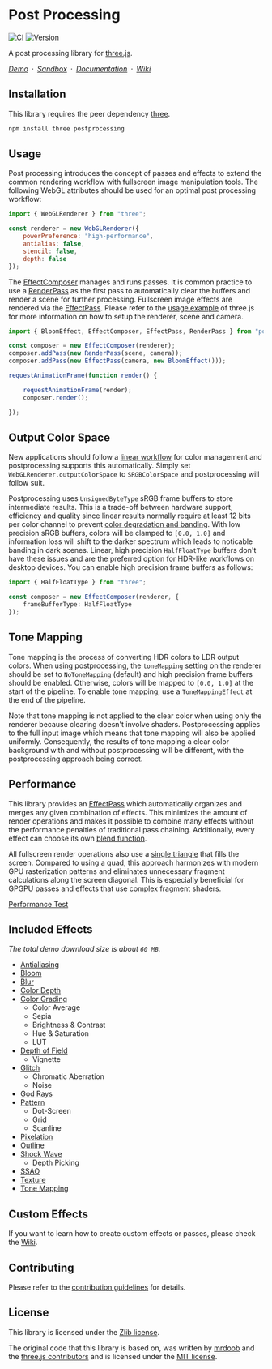# Post Processing

[![CI](https://github.com/pmndrs/postprocessing/actions/workflows/ci.yml/badge.svg)](https://github.com/pmndrs/postprocessing/actions/workflows/ci.yml)
[![Version](https://badgen.net/npm/v/postprocessing?color=green)](https://www.npmjs.com/package/postprocessing)

A post processing library for [three.js](https://threejs.org/).

*[Demo](https://pmndrs.github.io/postprocessing/public/demo)&ensp;&middot;&ensp;[Sandbox](https://codesandbox.io/s/postprocessing-25rts)&ensp;&middot;&ensp;[Documentation](https://pmndrs.github.io/postprocessing/public/docs)&ensp;&middot;&ensp;[Wiki](https://github.com/pmndrs/postprocessing/wiki)*

## Installation

This library requires the peer dependency [three](https://github.com/mrdoob/three.js/).

```sh
npm install three postprocessing
```

## Usage

Post processing introduces the concept of passes and effects to extend the common rendering workflow with fullscreen image manipulation tools. The following WebGL attributes should be used for an optimal post processing workflow:

```js
import { WebGLRenderer } from "three";

const renderer = new WebGLRenderer({
	powerPreference: "high-performance",
	antialias: false,
	stencil: false,
	depth: false
});
```

The [EffectComposer](https://pmndrs.github.io/postprocessing/public/docs/class/src/core/EffectComposer.js~EffectComposer.html) manages and runs passes. It is common practice to use a [RenderPass](https://pmndrs.github.io/postprocessing/public/docs/class/src/passes/RenderPass.js~RenderPass.html) as the first pass to automatically clear the buffers and render a scene for further processing. Fullscreen image effects are rendered via the [EffectPass](https://pmndrs.github.io/postprocessing/public/docs/class/src/passes/EffectPass.js~EffectPass.html). Please refer to the [usage example](https://github.com/mrdoob/three.js/blob/master/README.md) of three.js for more information on how to setup the renderer, scene and camera.

```js
import { BloomEffect, EffectComposer, EffectPass, RenderPass } from "postprocessing";

const composer = new EffectComposer(renderer);
composer.addPass(new RenderPass(scene, camera));
composer.addPass(new EffectPass(camera, new BloomEffect()));

requestAnimationFrame(function render() {

	requestAnimationFrame(render);
	composer.render();

});
```

## Output Color Space

New applications should follow a [linear workflow](https://docs.unity3d.com/Manual/LinearRendering-LinearOrGammaWorkflow.html) for color management and postprocessing supports this automatically. Simply set `WebGLRenderer.outputColorSpace` to `SRGBColorSpace` and postprocessing will follow suit.

Postprocessing uses `UnsignedByteType` sRGB frame buffers to store intermediate results. This is a trade-off between hardware support, efficiency and quality since linear results normally require at least 12 bits per color channel to prevent [color degradation and banding](https://blog.demofox.org/2018/03/10/dont-convert-srgb-u8-to-linear-u8/). With low precision sRGB buffers, colors will be clamped to `[0.0, 1.0]` and information loss will shift to the darker spectrum which leads to noticable banding in dark scenes. Linear, high precision `HalfFloatType` buffers don't have these issues and are the preferred option for HDR-like workflows on desktop devices. You can enable high precision frame buffers as follows:

```ts
import { HalfFloatType } from "three";

const composer = new EffectComposer(renderer, {
	frameBufferType: HalfFloatType
});
```

## Tone Mapping

Tone mapping is the process of converting HDR colors to LDR output colors. When using postprocessing, the `toneMapping` setting on the renderer should be set to `NoToneMapping` (default) and high precision frame buffers should be enabled. Otherwise, colors will be mapped to `[0.0, 1.0]` at the start of the pipeline. To enable tone mapping, use a `ToneMappingEffect` at the end of the pipeline.

Note that tone mapping is not applied to the clear color when using only the renderer because clearing doesn't involve shaders. Postprocessing applies to the full input image which means that tone mapping will also be applied uniformly. Consequently, the results of tone mapping a clear color background with and without postprocessing will be different, with the postprocessing approach being correct.

## Performance

This library provides an [EffectPass](https://pmndrs.github.io/postprocessing/public/docs/class/src/passes/EffectPass.js~EffectPass.html) which automatically organizes and merges any given combination of effects. This minimizes the amount of render operations and makes it possible to combine many effects without the performance penalties of traditional pass chaining. Additionally, every effect can choose its own [blend function](https://pmndrs.github.io/postprocessing/public/docs/variable/index.html#static-variable-BlendFunction).

All fullscreen render operations also use a [single triangle](https://michaldrobot.com/2014/04/01/gcn-execution-patterns-in-full-screen-passes/) that fills the screen. Compared to using a quad, this approach harmonizes with modern GPU rasterization patterns and eliminates unnecessary fragment calculations along the screen diagonal. This is especially beneficial for GPGPU passes and effects that use complex fragment shaders.

[Performance Test](https://pmndrs.github.io/postprocessing/public/demo/#performance)

## Included Effects

_The total demo download size is about `60 MB`._

 - [Antialiasing](https://pmndrs.github.io/postprocessing/public/demo/#antialiasing)
 - [Bloom](https://pmndrs.github.io/postprocessing/public/demo/#bloom)
 - [Blur](https://pmndrs.github.io/postprocessing/public/demo/#blur)
 - [Color Depth](https://pmndrs.github.io/postprocessing/public/demo/#color-depth)
 - [Color Grading](https://pmndrs.github.io/postprocessing/public/demo/#color-grading)
   - Color Average
   - Sepia
   - Brightness & Contrast
   - Hue & Saturation
   - LUT
 - [Depth of Field](https://pmndrs.github.io/postprocessing/public/demo/#depth-of-field)
   - Vignette
 - [Glitch](https://pmndrs.github.io/postprocessing/public/demo/#glitch)
   - Chromatic Aberration
   - Noise
 - [God Rays](https://pmndrs.github.io/postprocessing/public/demo/#god-rays)
 - [Pattern](https://pmndrs.github.io/postprocessing/public/demo/#pattern)
   - Dot-Screen
   - Grid
   - Scanline
 - [Pixelation](https://pmndrs.github.io/postprocessing/public/demo/#pixelation)
 - [Outline](https://pmndrs.github.io/postprocessing/public/demo/#outline)
 - [Shock Wave](https://pmndrs.github.io/postprocessing/public/demo/#shock-wave)
   - Depth Picking
 - [SSAO](https://pmndrs.github.io/postprocessing/public/demo/#ssao)
 - [Texture](https://pmndrs.github.io/postprocessing/public/demo/#texture)
 - [Tone Mapping](https://pmndrs.github.io/postprocessing/public/demo/#tone-mapping)

## Custom Effects

If you want to learn how to create custom effects or passes, please check the [Wiki](https://github.com/pmndrs/postprocessing/wiki).

## Contributing

Please refer to the [contribution guidelines](https://github.com/pmndrs/postprocessing/blob/main/.github/CONTRIBUTING.md) for details.

## License

This library is licensed under the [Zlib license](https://github.com/pmndrs/postprocessing/blob/main/LICENSE.md).

The original code that this library is based on, was written by [mrdoob](https://mrdoob.com) and the [three.js contributors](https://github.com/mrdoob/three.js/graphs/contributors) and is licensed under the [MIT license](https://github.com/mrdoob/three.js/blob/master/LICENSE).
